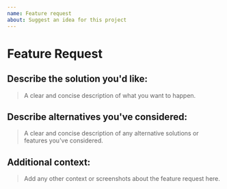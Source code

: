 ```yaml
---
name: Feature request
about: Suggest an idea for this project
---
```

# Feature Request

## Describe the solution you'd like:
> A clear and concise description of what you want to happen.

## Describe alternatives you've considered:
> A clear and concise description of any alternative solutions or features you've considered.

## Additional context:
> Add any other context or screenshots about the feature request here.

